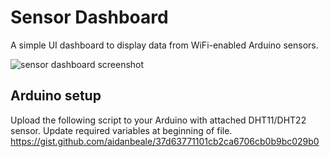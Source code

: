 # Sensor Dashboard
A simple UI dashboard to display data from WiFi-enabled Arduino sensors.

![sensor dashboard screenshot](https://aidanbeale-public-documents.s3.ap-southeast-2.amazonaws.com/sensor-dashboard-screenshot.png)

## Arduino setup
Upload the following script to your Arduino with attached DHT11/DHT22 sensor. Update required variables at beginning of file.
https://gist.github.com/aidanbeale/37d63771101cb2ca6706cb0b9bc029b0
